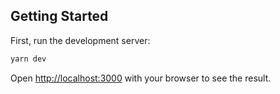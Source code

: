## Getting Started

First, run the development server:

```bash
yarn dev
```

Open [http://localhost:3000](http://localhost:3000) with your browser to see the result.